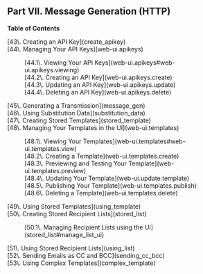 ## Part VII. Message Generation (HTTP)

**Table of Contents**

<dl class="toc">

<dt>[43\. Creating an API Key](create_apikey)</dt>

<dt>[44\. Managing Your API Keys](web-ui.apikeys)</dt>

<dd>

<dl>

<dt>[44.1\. Viewing Your API Keys](web-ui.apikeys#web-ui.apikeys.viewing)</dt>

<dt>[44.2\. Creating an API Key](web-ui.apikeys.create)</dt>

<dt>[44.3\. Updating an API Key](web-ui.apikeys.update)</dt>

<dt>[44.4\. Deleting an API Key](web-ui.apikeys.delete)</dt>

</dl>

</dd>

<dt>[45\. Generating a Transmission](message_gen)</dt>

<dt>[46\. Using Substitution Data](substitution_data)</dt>

<dt>[47\. Creating Stored Templates](stored_template)</dt>

<dt>[48\. Managing Your Templates in the UI](web-ui.templates)</dt>

<dd>

<dl>

<dt>[48.1\. Viewing Your Templates](web-ui.templates#web-ui.templates.view)</dt>

<dt>[48.2\. Creating a Template](web-ui.templates.create)</dt>

<dt>[48.3\. Previewing and Testing Your Template](web-ui.templates.preview)</dt>

<dt>[48.4\. Updating Your Template](web-ui.update.template)</dt>

<dt>[48.5\. Publishing Your Template](web-ui.templates.publish)</dt>

<dt>[48.6\. Deleting a Template](web-ui.templates.delete)</dt>

</dl>

</dd>

<dt>[49\. Using Stored Templates](using_template)</dt>

<dt>[50\. Creating Stored Recipient Lists](stored_list)</dt>

<dd>

<dl>

<dt>[50.1\. Managing Recipient Lists using the UI](stored_list#manage_list_ui)</dt>

</dl>

</dd>

<dt>[51\. Using Stored Recipient Lists](using_list)</dt>

<dt>[52\. Sending Emails as CC and BCC](sending_cc_bcc)</dt>

<dt>[53\. Using Complex Templates](complex_template)</dt>

</dl>

